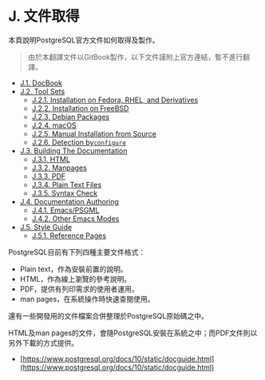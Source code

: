 # J. 文件取得

本頁說明PostgreSQL官方文件如何取得及製作。

> 由於本翻譯文件以GitBook製作，以下文件謹附上官方連結，暫不進行翻譯。

* [J.1. DocBook](https://www.postgresql.org/docs/10/static/docguide-docbook.html)
* [J.2. Tool Sets](https://www.postgresql.org/docs/10/static/docguide-toolsets.html)
  * [J.2.1. Installation on Fedora, RHEL, and Derivatives](https://www.postgresql.org/docs/10/static/docguide-toolsets.html#idm46249779446624)
  * [J.2.2. Installation on FreeBSD](https://www.postgresql.org/docs/10/static/docguide-toolsets.html#idm46249779445120)
  * [J.2.3. Debian Packages](https://www.postgresql.org/docs/10/static/docguide-toolsets.html#idm46249779432272)
  * [J.2.4. macOS](https://www.postgresql.org/docs/10/static/docguide-toolsets.html#idm46249779430016)
  * [J.2.5. Manual Installation from Source](https://www.postgresql.org/docs/10/static/docguide-toolsets.html#idm46249779428512)
  * [J.2.6. Detection by`configure`](https://www.postgresql.org/docs/10/static/docguide-toolsets.html#docguide-toolsets-configure)
* [J.3. Building The Documentation](https://www.postgresql.org/docs/10/static/docguide-build.html)
  * [J.3.1. HTML](https://www.postgresql.org/docs/10/static/docguide-build.html#idm46249779394544)
  * [J.3.2. Manpages](https://www.postgresql.org/docs/10/static/docguide-build.html#idm46249779388160)
  * [J.3.3. PDF](https://www.postgresql.org/docs/10/static/docguide-build.html#idm46249779384032)
  * [J.3.4. Plain Text Files](https://www.postgresql.org/docs/10/static/docguide-build.html#idm46249779374720)
  * [J.3.5. Syntax Check](https://www.postgresql.org/docs/10/static/docguide-build.html#idm46249779370480)
* [J.4. Documentation Authoring](https://www.postgresql.org/docs/10/static/docguide-authoring.html)
  * [J.4.1. Emacs/PSGML](https://www.postgresql.org/docs/10/static/docguide-authoring.html#idm46249779364080)
  * [J.4.2. Other Emacs Modes](https://www.postgresql.org/docs/10/static/docguide-authoring.html#idm46249779346848)
* [J.5. Style Guide](https://www.postgresql.org/docs/10/static/docguide-style.html)
  * [J.5.1. Reference Pages](https://www.postgresql.org/docs/10/static/docguide-style.html#idm46249779341296)

PostgreSQL目前有下列四種主要文件格式：

* Plain text，作為安裝前置的說明。
* HTML，作為線上瀏覽的參考說明。
* PDF，提供有列印需求的使用者運用。
* man pages，在系統操作時快速查閱使用。

還有一些開發用的文件檔案合併整理於PostgreSQL原始碼之中。

HTML及man pages的文件，會隨PostgreSQL安裝在系統之中；而PDF文件則以另外下載的方式提供。

* [https://www.postgresql.org/docs/10/static/docguide.html](https://www.postgresql.org/docs/10/static/docguide.html)

